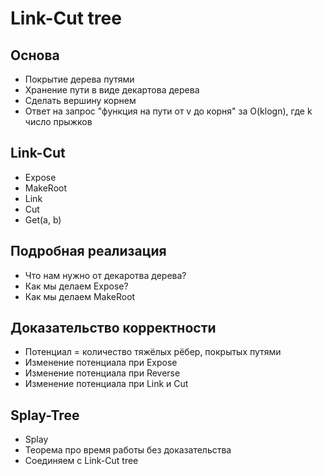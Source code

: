 Link-Cut tree
=====

Основа
-----

* Покрытие дерева путями
* Хранение пути в виде декартова дерева
* Сделать вершину корнем
* Ответ на запрос "функция на пути от v до корня" за O(klogn), где k число прыжков

Link-Cut
-----

* Expose
* MakeRoot
* Link
* Cut
* Get(a, b)

Подробная реализация
-----

* Что нам нужно от декаротва дерева?
* Как мы делаем Expose?
* Как мы делаем MakeRoot

Доказательство корректности
-----

* Потенциал = количество тяжёлых рёбер, покрытых путями
* Изменение потенциала при Expose
* Изменение потенциала при Reverse
* Изменение потенциала при Link и Cut

Splay-Tree
-----

* Splay 
* Теорема про время работы без доказательства
* Соединяем с Link-Cut tree
